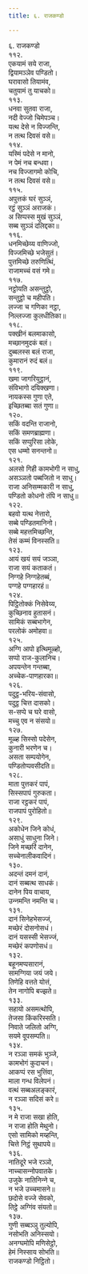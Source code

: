 ```yaml
---
title: ६. राजकण्डो

---
```

६. राजकण्डो  
११२.  
एकयामं सये राजा,  
द्वियामञ्‍ञेव पण्डितो।  
घरावासो तियामंव,  
चतुयामं तु याचको॥  
११३.  
धनवा सुतवा राजा,  
नदी वेज्‍जो चिमेपञ्‍च।  
यत्थ देसे न विज्‍जन्ति,  
न तत्थ दिवसं वसे॥  
११४.  
यस्मिं पदेसे न मानो,  
न पेमं नच बन्धवा।  
नच विज्‍जागमो कोचि,  
न तत्थ दिवसं वसे॥  
११५.  
अपुत्तकं घरं सुञ्‍ञं,  
रट्ठं सुञ्‍ञं अराजकं।  
अ सिप्पस्स मुखं सुञ्‍ञं,  
सब्ब सुञ्‍ञं दलिद्दका॥  
११६.  
धनमिच्छेय्य वाणिज्‍जो,  
विज्‍जमिच्छे भजेसुतं।  
पुत्तमिच्छे तरुणित्थिं,  
राजामच्‍चं वसं गमे॥  
११७.  
नट्ठोयति असन्तुट्ठो,  
सन्तुट्ठो च महीपति।  
लज्‍जा च गणिका नट्ठा,  
निल्‍लज्‍जा कुलधीतिका॥  
११८.  
पक्खीनं बलमाकासो,  
मच्छानमुदकं बलं।  
दुब्बलस्स बलं राजा,  
कुमारानं रुदं बलं॥  
११९.  
खमा जागरियुट्ठानं,  
संविभागो दयिक्खणा।  
नायकस्स गुणा एते,  
इच्छितब्बा सतं गुणा॥  
१२०.  
सकिं वदन्ति राजानो,  
सकिं समणब्राह्मणा।  
सकिं सप्पुरिसा लोके,  
एस धम्मो सनन्तनो॥  
१२१.  
अलसो गिही कामभोगी न साधु,  
असञ्‍ञतो पब्बजितो न साधु।  
राजा अनिसम्मकारी न साधु,  
पण्डितो कोधनो तंपि न साधु॥  
१२२.  
बहवो यत्थ नेत्तारो,  
सब्बे पण्डितमानिनो।  
सब्बे महत्तमिच्छन्ति,  
तेसं कम्मं विनस्सति॥  
१२३.  
आयं खयं सयं जञ्‍ञा,  
राजा सयं कताकतं।  
निग्गहे निग्गहेतब्बं,  
पग्गहे पग्गहारहं॥  
१२४.  
पिट्ठितोक्‍कं निसेवेय्य,  
कुच्छिनाव हुतासनं।  
सामिकं सब्बभागेन,  
परलोकं अमोहवा॥  
१२५.  
अग्गि आपो इत्थिमूळ्हो,  
सप्पो राज-कुलानिच।  
अपयन्तेन गन्तब्बा,  
अच्‍चेक-पाणहारका॥  
१२६.  
पदुट्ठ-भरिय-संवासो,  
पदुट्ठ चित्त दासको।  
स-सप्पे च घरे वासो,  
मच्‍चु एव न संसयो॥  
१२७.  
मूळ्ह सिस्सो पदेसेन,  
कुनारी भरणेन च।  
असता सम्पयोगेन,  
पण्डितोप्पवसीदति॥  
१२८.  
माता पुत्तकरं पापं,  
सिस्सपापं गुरुकता।  
राजा रट्ठकरं पापं,  
राजपापं पुरोहितो॥  
१२९.  
अकोधेन जिने कोधं,  
असाधुं साधुना जिने।  
जिने मच्छरिं दानेन,  
सच्‍चेनालीकवादिनं।  
१३०.  
अदन्तं दमनं दानं,  
दानं सब्बत्थ साधकं।  
दानेन पिय वाचाय,  
उन्‍नमन्ति नमन्ति च।  
१३१.  
दानं सिनेहभेसज्‍जं,  
मच्छेरं दोसनोसधं।  
दानं यसस्सी भेसज्‍जं,  
मच्छेरं कपणोसधं॥  
१३२.  
बहूनमप्पसारानं,  
सामग्गिया जयं जये।  
तिणेहि वत्तते योत्तं,  
तेन नागोपि बज्झते॥  
१३३.  
सहायो असमत्थोपि,  
तेजसा किंकरिस्सति।  
निवाते जलितो अग्गि,  
सयमे वूपसम्पति॥  
१३४.  
न रञ्‍ञा समकं भुञ्‍जे,  
कामभोगं कुदाचनं।  
आकप्पं रस भुत्तिंवा,  
माला गन्ध विलेपनं।  
वत्थं सब्बअलङ्कारं,  
न रञ्‍ञा सदिसं करे॥  
१३५.  
न मे राजा सखा होति,  
न राजा होति मेथुनो।  
एसो सामिको मय्हन्ति,  
चित्ते निट्ठं सुथापये॥  
१३६.  
नातिदूरे भजे रञ्‍ञो,  
नाच्‍चासन्‍नोपवातके।  
उजुके नातिनिन्‍ने च,  
न भजे उच्‍चमासने॥  
छदोसे वज्‍जे सेवको,  
तिट्ठे अग्गिंव संयतो॥  
१३७.  
गुणी सब्बञ्‍ञु तुल्योपि,  
नसोभति अनिस्सयो।  
अनग्घमोपि मणिसेट्ठो,  
हेमं निस्साय सोभति॥  
राजकण्डो निट्ठितो।  